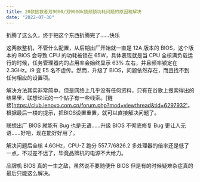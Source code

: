 ```yaml
---
title: 20款拯救者刃9000/刃9000k锁频锁功耗问题的原因和解决
date: "2022-07-30"
---
```


折腾了这么久，终于把这个东西折腾完了……快乐

这两款整机，不管什么配置，从后期出厂开始就一直是 12A 版本的 BIOS，这个版本的 BIOS 会导致 CPU 的功耗被锁在 65W，具体表现就是当 CPU 全核满负载运行的时候，任务管理器内的占用率会始终显示 63% 左右，并且频率锁定在 2.3GHz。i9 变 E5 名不虚传。然而，升级了 BIOS，问题依然存在，而且找不到任何相应的设置项。

解决方法其实非常简单，但是网络上几乎没有任何资料，只有在谷歌上搜索得出的结果里，联想论坛的一个帖子有一些线索。[链接]<https://club.lenovo.com.cn/forum.php?mod=viewthread&tid=6297932'>。根据最后一楼的提示，把BIOS设置重置，就可以直接解决问题了。

联想出厂 BIOS 就能有 Bug 也是无语……升级 BIOS 不彻底修复 Bug 更让人无语……好吧，现在能好好用了。

解决问题后全核 4.6GHz，CPU-Z 跑分 557.7/6826.2 多处理器的倍率还是低了一点，不过差不远了，毕竟品牌机的电源不大给力。

品牌机 BIOS 真的一生之敌，虽然说不要随便升 BIOS 但是有的时候疑难杂症真的最后只能这么解决。